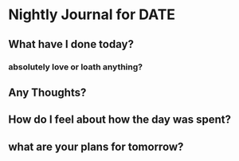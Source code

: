# Nightly Journal for DATE

## What have I done today?



### absolutely love or loath anything?



## Any Thoughts?



## How do I feel about how the day was spent?



## what are your plans for tomorrow?


